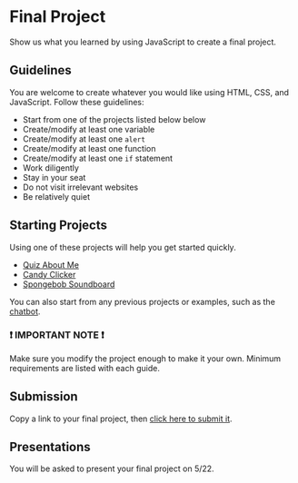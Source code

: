 # Final Project
Show us what you learned by using JavaScript to create a final project.

## Guidelines
You are welcome to create whatever you would like using HTML, CSS, and JavaScript. Follow these guidelines:

- Start from one of the projects listed below below
- Create/modify at least one variable
- Create/modify at least one `alert`
- Create/modify at least one function
- Create/modify at least one `if` statement
- Work diligently
- Stay in your seat
- Do not visit irrelevant websites
- Be relatively quiet

## Starting Projects
Using one of these projects will help you get started quickly.

- [Quiz About Me](QuizAboutMe.md)
- [Candy Clicker](CandyClicker.md)
- [Spongebob Soundboard](Soundboard.md)

You can also start from any previous projects or examples, such as the [chatbot](../Conditionals/ChatbotCodeAlong.md).

### ❗ IMPORTANT NOTE ❗
Make sure you modify the project enough to make it your own. Minimum requirements are listed with each guide.

## Submission
Copy a link to your final project, then [click here to submit it](https://forms.office.com/r/p1NV1b4wjW).

## Presentations
You will be asked to present your final project on 5/22.
